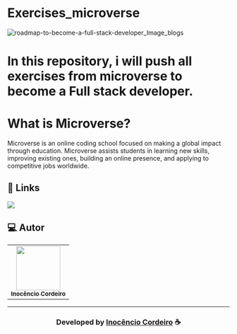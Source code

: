 # Exercises_microverse
![roadmap-to-become-a-full-stack-developer_Image_blogs](https://user-images.githubusercontent.com/34503843/192091681-74053eed-63d0-4db2-853d-ca240131d38b.png)

# In this repository, i will push all exercises from microverse to become a Full stack developer.

# What is Microverse?
Microverse is an online coding school focused on making a global impact through education. Microverse assists students in learning new skills, improving existing ones, building an online presence, and applying to competitive jobs worldwide.

## 🔗 Links

<p align="left">
 
 <a href="https://www.linkedin.com/in/inoc%C3%AAncio-cordeiro/" alt="Linkedin">
  <img src="https://img.shields.io/badge/-Linkedin-0A66C2?style=for-the-badge&logo=Linkedin&logoColor=FFFFFF&link=https://www.linkedin.com/in/inoc%C3%AAncio-cordeiro/"/> 
 </a>


 </p>
 
## 💻 Autor<br>
<table>
  <tr>
    <td align="center">
      <a href="https://github.com/InocencioC">
        <img src="https://avatars.githubusercontent.com/u/34503843?v=4" width="100px;" /><br> 
        <sub>
          <b>Inocêncio Cordeiro</b>
        </sub>
      </a>
    </td>
  </tr>
</table>

-----

  <h3 align="center"> Developed by <a href="https://www.linkedin.com/in/inoc%C3%AAncio-cordeiro/">Inocêncio Cordeiro</a> ☕</h3>
